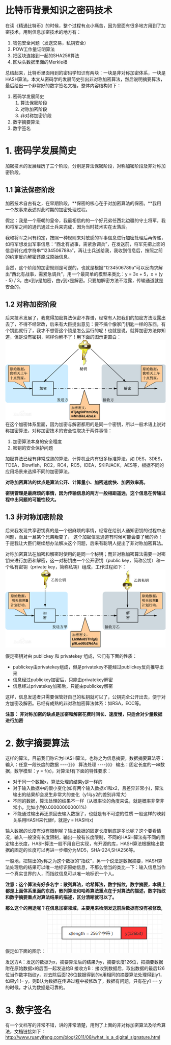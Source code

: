 # 比特币背景知识之密码技术
在读《精通比特币》的时候，整个过程有点小痛苦，因为里面有很多地方用到了加密技术，用到信息加密技术的地方有：
1. 钱包安全问题（发送交易，私钥安全）
1. POW工作量证明算法
1. 把区块连接到一起的SHA256算法
1. 区块头数据里面的Merkle根

总结起来，比特币里面用到的密码学知识有两块：一块是非对称加密体系，一块是HASH算法。本文从密码学的发展简史引出非对称加密算法，然后说明摘要算法，最后给出一个非常好的数字签名文档，整体内容结构如下：
1. 密码学发展简史
   1. 算法保密阶段
   1. 对称加密阶段
   1. 非对称加密阶段
1. 数字摘要算法
1. 数字签名

# 1. 密码学发展简史
加密技术的发展经历了三个阶段，分别是算法保密阶段，对称加密阶段及非对称加密阶段。

## 1.1 算法保密阶段
加密技术自古有之，在早期阶段，**保密的核心在于对加密算法的保密。**我用一个故事来表述对此时期的加密处理过程。

假定：我是一个唐朝的皇帝，我最相信的的一个好兄弟任西北边疆的守土将军，我和将军之间的通讯通过士兵来完成，因为当时技术实在太落后。

我和将军之间有约定，按照一种规则来对敏感的军事信息进行加密处理后再传递，如将军想发出军事信息：“西北有战事，需紧急调兵”，在发送前，将军先把上面的信息转化成字符串“1234506789a”，再让士兵送给我，我收到信息后，按照之前的约定反向解密还原成原始信息。

当然，这个阶段的加密规则是可逆的，也就是根据“1234506789a”可以反向求解出“西北有战事，需紧急调兵”，用一个最简单的模型来类比：y = 3x + 5，x = (y - 5) / 3，由x到y是加密，由y到x是解密。只要加解密方法不泄露，传输通道就是安全的。


## 1.2 对称加密阶段
后来技术发展了，我觉得加密算法保密不靠谱，经常有人把我们的加密方法泄露出去了，不得不经常改，后来有大臣提出意见：要不搞个像家门钥匙一样的东西，有个钥匙就行了，我才不想管这个锁是怎么运行的呢！也就是说，就算加密方法你知道，但是没有密钥，照样你解不了！用下面的图示更直白：
![normal](./img/normalency.jpg)
在这个加密体系里面，因为加密与解密都用的是同一个密钥，所以一般术语上说对称加密算法，对称加密技术的安全性取决于两件事情：
   1. 加密算法本身的安全程度
   1. 密钥的安全保护问题

加密算法已经有非常成熟的算法，计算机业内有很多标准算法，如	DES，3DES，TDEA，Blowfish，RC2，RC4，RC5，IDEA，SKIPJACK，AES等，根据不同的应用场景来选择不同的加密算法。

**对称加密算法的优点是算法公开、计算量小、加密速度快、加密效率高。**

**密钥管理是最麻烦的事情，因为传输信息的两方一般相距遥远，这个信息在传输过程中出问题的可能性较大。**

## 1.3 非对称加密阶段
后来我发现共享密钥真的是一个很麻烦的事情，经常在给别人通知密钥的过程中出问题，而且一旦某个兄弟叛变了， 这个加密信息通道有时候可能会要了我的命！于是我让大臣们继续想办法解决这个问题，后来有聪明人提出了非对称加密算法。

对称加密算法在加密和解密时使用的是同一个秘钥；而非对称加密算法需要一对密钥来进行加密和解密，这一对秘钥由一个公开密钥（public key，简称公钥）和一个私有密钥（private key，简称私钥）组成，工作过程如下：
![normal](./img/modornency.jpg)

假定密钥对由 publickey 和 privatekey 组成，它们有下面的性质：
  * publickey由privatekey组成，但是privatekey不能经过publickey反向推导出来
  * 信息经过publickey加密后，只能由privatekey解密
  * 信息经过privatekey加密后，只能由publickey解密

这样，信息发送者只需要保管好自己的私钥就可以了，公钥完全公开出去，便于对方加密及解密。已经有成熟的非对称加密算法体系：如RSA，ECC等。

**注意：	非对称加密的缺点是加密和解密花费时间长、速度慢，只适合对少量数据进行加密**


# 2. 数字摘要算法
这样的算法，目前我们称它为HASH算法，也称之为信息摘要，数据摘要算法等：
输入：任意一段长度的数据  ----》》》 算法处理 ----》》》 输出：固定长度的一串数据，数学模型：y = f(x)，对算法f有下面的特性要求：
 * 对于同一个数据x，算法处理的结果y是一样的
 * 对于输入数据中的很小变化(如有两个输入数据x1和x2，且差异非常小)，算法输出的结果却会发生非常大的变化（y1与y2的差别非常大）
 * 不同的数据，算法处理的结果不一样（从概率论的角度来说，就是概率非常非常小，比如小到0.000000000001%)
 * 不能通过输出再还原回去输入数据了，也就是有不可逆的性质
一般这样的映射关系用HASH来代替f，就是y = HASH(x)

输入数据的长度有没有限制呢？输出数据的固定长度到底是多长呢？这个要看情况，输入一般没有长度限制，输出一般有长度限制，不同的HASH算法有不同的固定输出长度，HASH算法一般不用自已实现，有开源的库，HASH算法根据输出数据的固定的长度可以再进一步细分为MD5，SHA-224,SHA256等。

一般地，把输出的y称之为这个数据的“指纹”，另一个说法是数据摘要，HASH算法处理后的结果可以唯一地标识原始信息，不那么恰当的类比一下：输入信息当作一个真实世界的人，而指纹信息可以唯一地标识一个人。

**注意：这个算法有好多名字：散列算法，哈希算法，数字指纹，数字摘要，本质上都是上面体系里面的东西，散列算法和哈希算法重点在于对算法的描述，数字指纹和数字摘要重点对算法结果的描述，区分清晰就可以了。**


__那么这个的用途呢？在信息加密领域，主要用来检测发送前后数据有没有被修改__, 假定如下面的图示：
![normal](./img/hash.jpg)

发送方A：发送的数据为x，摘要算法后的结果为y，摘要长度126位，把摘要数据附在原始数据x的后面一起发送给B
接收方B：接收到数据后，取出数据的最后126位当作数字指纹y，对去除后面126位数据得到的x用相同的摘要算法处理得到y1，如果y1 != y，则B认为数据在传递过程中被修改了，数据有问题，只有在y1 == y的时候，才认为数据是可靠的。

# 3. 数字签名
有一个文档写的非常不错，讲的非常清楚，用到了上面的非对称加密算法及哈希算法，文档链接如下：http://www.ruanyifeng.com/blog/2011/08/what_is_a_digital_signature.html
